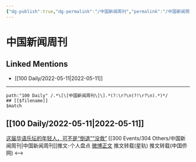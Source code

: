 ```yaml
---
{"dg-publish":true,"dg-permalink":"/中国新闻周刊","permalink":"/中国新闻周刊/","created":"2022-12-04T16:43:47.000+08:00","updated":"2023-01-04T13:57:51.997+08:00"}
---
```


# 中国新闻周刊

## Linked Mentions
- [[100 Daily/2022-05-11\|2022-05-11]]


---

```expander
path:"100 Daily" /.*\[\[中国新闻周刊\]\].*(?:\r?\n(?!\r?\n).*)*/
## [[$filename]]
$match
```
## [[100 Daily/2022-05-11\|2022-05-11]]
[这届华语乐坛的年轻人，可不是“倒退”“没救”](https://weibo.cn/sinaurl?u=https%3A%2F%2Fmp.weixin.qq.com%2Fs%2F-oZv4KegXDECRvIzs1_3CQ) [[300 Events/304 Others/中国新闻周刊\|中国新闻周刊]]推文-个人盘点
[微博正文](https://m.weibo.cn/6466290670/4767864370237109) 推文转载(星轨)
[](https://m.weibo.cn/5137261048/4767861615363667) 推文转载(中国侨网)
<-->